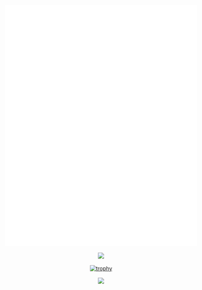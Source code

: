 <p align="center">

<img src="/github-metrics.svg" alt="Metrics" width="800">

</p>

<div align="center">

![](https://komarev.com/ghpvc/?username=Eddie-Wang1120)

[![trophy](https://github-profile-trophy.vercel.app/?username=Eddie-Wang1120&column=-1)](https://github.com/ryo-ma/github-profile-trophy)

</div>

<div align="center">
  
<img src="https://github-readme-stats.vercel.app/api?username=Eddie-Wang1120&show_icons=true&count_private=true&hide_border=true" align="center" />

</div>

